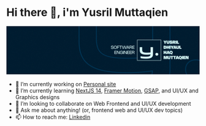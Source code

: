 
# Hi there 👋, i'm Yusril Muttaqien

![Yusril Muttaqien's banner](https://github.com/yusrmuttaqien/yusrmuttaqien/blob/main/assets/banner.png)

- 🔭 I’m currently working on [Personal site](http://yusrmuttaqien.vercel.app/)
- 🌱 I’m currently learning [NextJS 14](https://nextjs.org/), [Framer Motion](https://www.framer.com/motion/), [GSAP](https://greensock.com/), and UI/UX and Graphics designs
- 👯 I’m looking to collaborate on Web Frontend and UI/UX development
- 💬 Ask me about anything! (or, frontend web and UI/UX dev topics)
- 📫 How to reach me: [Linkedin](https://www.linkedin.com/in/ydhm/)

<!--
**yusrmuttaqien/yusrmuttaqien** is a ✨ _special_ ✨ repository because its `README.md` (this file) appears on your GitHub profile.

Here are some ideas to get you started:

- 🔭 I’m currently working on ...
- 🌱 I’m currently learning ...
- 👯 I’m looking to collaborate on ...
- 🤔 I’m looking for help with ...
- 💬 Ask me about ...
- 📫 How to reach me: ...
- 😄 Pronouns: ...
- ⚡ Fun fact: ...
-->
